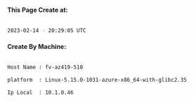 
   
#### This Page Create at:

```bash

2023-02-14 - 20:29:05 UTC

```

#### Create By Machine:

```bash

Host Name : fv-az419-510

platform  : Linux-5.15.0-1031-azure-x86_64-with-glibc2.35

Ip Local  : 10.1.0.46

```

